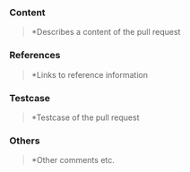 ### Content

> *Describes a content of the pull request

### References

> *Links to reference information

### Testcase

> *Testcase of the pull request

### Others

> *Other comments etc.
